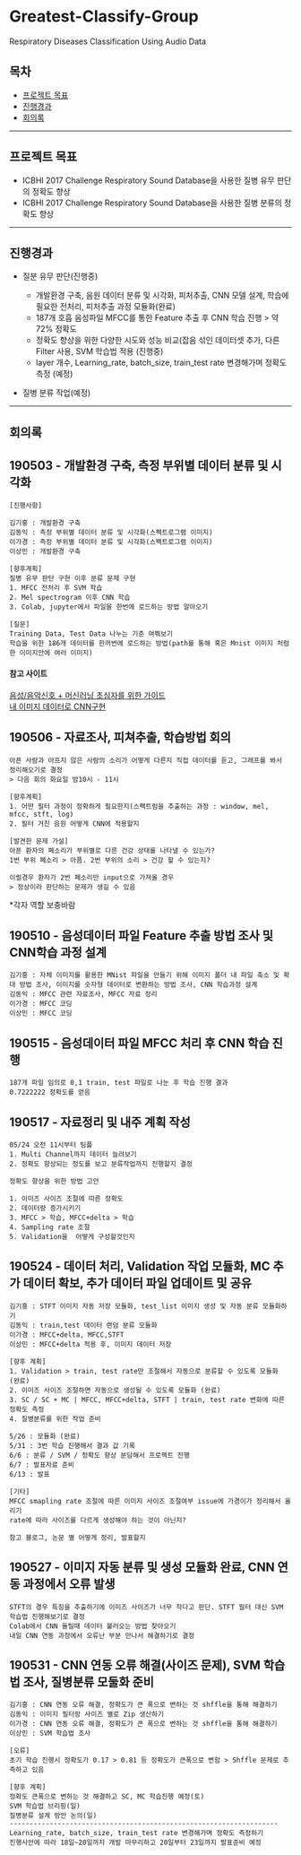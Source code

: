 # Greatest-Classify-Group
Respiratory Diseases Classification Using Audio Data  
  
  
  
## 목차 
- [프로젝트 목표](#프로젝트-목표)
- [진행경과](#진행경과)
- [회의록](#회의록)

---

## 프로젝트 목표

* ICBHI 2017 Challenge Respiratory Sound Database을 사용한 질병 유무 판단의 정확도 향상
* ICBHI 2017 Challenge Respiratory Sound Database을 사용한 질병 분류의 정확도 향상


---

## 진행경과

* 질분 유무 판단(진행중)
  * 개발환경 구축, 음원 데이터 분류 및 시각화, 피처추출, CNN 모델 설계, 학습에 필요한 전처리, 피처추출 과정 모듈화(완료)
  * 187개 호흡 음성파일 MFCC를 통한 Feature 추출 후 CNN 학습 진행 > 약 72% 정확도
  * 정확도 향상을 위한 다양한 시도와 성능 비교(잡음 섞인 데이터셋 추가, 다른 Filter 사용, SVM 학습법 적용 (진행중)
  * layer 개수, Learning_rate, batch_size, train_test rate 변경해가며 정확도 측정 (예정)
  
* 질병 분류 작업(예정)
---

## 회의록 

## 190503 - 개발환경 구축, 측정 부위별 데이터 분류 및 시각화
```
[진행사항]

김기홍 : 개발환경 구축
김동익 : 측정 부위별 데이터 분류 및 시각화(스펙트로그램 이미지)
이가경 : 측정 부위별 데이터 분류 및 시각화(스펙트로그램 이미지)
이상민 : 개발환경 구축

[향후계획]
질병 유무 판단 구현 이후 분류 문제 구현
1. MFCC 전처리 후 SVM 학습
2. Mel spectrogram 이후 CNN 학습
3. Colab, jupyter에서 파일을 한번에 로드하는 방법 알아오기

[질문]
Training Data, Test Data 나누는 기준 여쭤보기
학습을 위한 186개 데이터를 한꺼번에 로드하는 방법(path를 통해 혹은 Mnist 이미지 처럼 한 이미지안에 여러 이미지)

```

#### 참고 사이트
[음성/음악신호 + 머신러닝 초심자를 위한 가이드](http://keunwoochoi.blogspot.com/2016/12/3.html)  
[내 이미지 데이터로 CNN구현](https://blog.naver.com/jamiet1/221409527938) 



## 190506 - 자료조사, 피쳐추출, 학습방법 회의 
```
아픈 사람과 아프지 않은 사람의 소리가 어떻게 다른지 직접 데이터를 듣고, 그래프를 봐서 정리해오기로 결정
> 다음 회의 화요일 밤10시 - 11시

[향후계획]
1. 어떤 필터 과정이 정확하게 필요한지(스펙트럼을 추출하는 과정 : window, mel, mfcc, stft, log)
2. 필터 거친 음원 어떻게 CNN에 적용할지

[발견한 문제 가설]
아픈 환자의 폐소리가 부위별로 다른 건강 상태를 나타낼 수 있는가?
1번 부위 폐소리 > 아픔. 2번 부위의 소리 > 건강 할 수 있는지?

이럴경우 환자가 2번 폐소리만 input으로 가져올 경우
> 정상이라 판단하는 문제가 생길 수 있음
```

*각자 역할 보충바람
## 190510 - 음성데이터 파일 Feature 추출 방법 조사 및 CNN학습 과정 설계
```
김기홍 : 자체 이미지를 활용한 MNist 파일을 만들기 위해 이미지 폴더 내 파일 축소 및 확대 방법 조사, 이미지를 숫자형 데이터로 변환하는 방법 조사, CNN 학습과정 설계
김동익 : MFCC 관련 자료조사, MFCC 자료 정리 
이가경 : MFCC 코딩
이상민 : MFCC 코딩
```

## 190515 - 음성데이터 파일 MFCC 처리 후 CNN 학습 진행
```
187개 파일 임의로 0,1 train, test 파일로 나눈 후 학습 진행 결과
0.7222222 정확도를 얻음
```

## 190517 - 자료정리 및 내주 계획 작성
```
05/24 오전 11시부터 팀플
1. Multi Channel까지 데이터 늘려보기
2. 정확도 향상되는 정도를 보고 분류작업까지 진행할지 결정

정확도 향상을 위한 방법 고안

1. 이미즈 사이즈 조절에 따른 정확도
2. 데이터량 증가시키기
3. MFCC > 학습, MFCC+delta > 학습
4. Sampling rate 조절
5. Validation을  어떻게 구성할것인지
```

## 190524 - 데이터 처리, Validation 작업 모듈화, MC 추가 데이터 확보, 추가 데이터 파일 업데이트 및 공유
```
김기홍 : STFT 이미지 자동 저장 모듈화, test_list 이미지 생성 및 자동 분류 모듈화하기
김동익 : train,test 데이터 랜덤 분류 모듈화
이가경 : MFCC+delta, MFCC,STFT 
이상민 : MFCC+delta 적용 후, 이미지 데이터 저장

[향후 계획]
1. Validation > train, test rate만 조절해서 자동으로 분류할 수 있도록 모듈화 (완료)
2. 이미즈 사이즈 조절하면 자동으로 생성될 수 있도록 모듈화 (완료)
3. SC / SC + MC | MFCC, MFCC+delta, STFT | train, test rate 변화에 따른 정확도 측정
4. 질병분류를 위한 작업 준비

5/26 : 모듈화 (완료)
5/31 : 3번 학습 진행해서 결과 값 기록
6/6 : 분류 / SVM / 정확도 향상 분담해서 프로젝트 진행
6/7 : 발표자료 준비
6/13 : 발표

[기타]
MFCC smapling rate 조절에 따른 이미지 사이즈 조절여부 issue에 가경이가 정리해서 올리기
rate에 따라 사이즈를 다르게 생성해야 하는 것이 아닌지?

참고 블로그, 논문 별 어떻게 정리, 발표할지 
```

## 190527 - 이미지 자동 분류 및 생성 모듈화 완료, CNN  연동 과정에서 오류 발생

```
STFT의 경우 특징을 추출하기에 이미즈 사이즈가 너무 작다고 판단. STFT 필터 대신 SVM 학습법 진행해보기로 결정
Colab에서 CNN 돌릴때 데이터 불러오는 방법 찾아오기
내일 CNN 연동 과정에서 오류난 부분 만나서 해결하기로 결정
```

## 190531 - CNN  연동 오류 해결(사이즈 문제), SVM 학습법 조사, 질병분류 모둘화 준비

```
김기홍 : CNN 연동 오류 해결, 정확도가 큰 폭으로 변하는 것 shffle을 통해 해결하기
김동익 : 이미지 필터랑 사이즈 별로 Zip 생산하기
이가경 : CNN 연동 오류 해결, 정확도가 큰 폭으로 변하는 것 shffle을 통해 해결하기
이상민 : SVM 학습법 조사

[오류]
초기 학습 진행시 정확도가 0.17 > 0.81 등 정확도가 큰폭으로 변함 > Shffle 문제로 추측하고 있음

[향후 계획]
정확도 큰폭으로 변하는 것 해결하고 SC, MC 학습진행 예정(토)
SVM 학습법 브리핑(일)
질병분류 설계 방안 논의(일)
-------------------------------------------------------------------
Learning_rate, batch_size, train_test rate 변경해가며 정확도 측정하기
진행사안에 따라 18일~20일까지 개발 마무리하고 20일부터 23일까지 발표준비 예정
```
